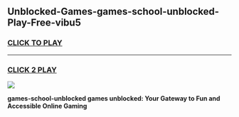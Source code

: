 
## Unblocked-Games-games-school-unblocked-Play-Free-vibu5
<h3>
<a href="https://premium76.site?title=games-school-unblocked&ref=23A">CLICK TO PLAY</a></h3>
<hr>

<h3>
<a href="https://premium76.site?title=games-school-unblocked&ref=23A">CLICK 2 PLAY</a>
  
</h3>

<a href="https://premium76.site?title=games-school-unblocked&ref=23A"><img src="https://clearcache.store/games.png"></a>


**games-school-unblocked games unblocked: Your Gateway to Fun and Accessible Online Gaming**
